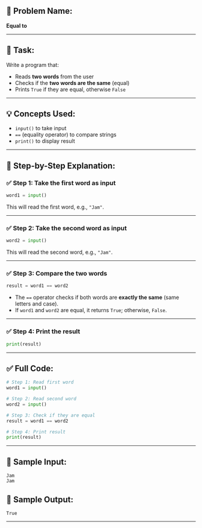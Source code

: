 ## 🧩 **Problem Name:**

**Equal to**

---

## 📝 **Task:**

Write a program that:

- Reads **two words** from the user
- Checks if the **two words are the same** (equal)
- Prints `True` if they are equal, otherwise `False`

---

## 💡 **Concepts Used:**

- `input()` to take input
- `==` (equality operator) to compare strings
- `print()` to display result

---

## 🧠 **Step-by-Step Explanation:**

### ✅ Step 1: Take the first word as input

```python
word1 = input()
```

This will read the first word, e.g., `"Jam"`.

---

### ✅ Step 2: Take the second word as input

```python
word2 = input()
```

This will read the second word, e.g., `"Jam"`.

---

### ✅ Step 3: Compare the two words

```python
result = word1 == word2
```

- The `==` operator checks if both words are **exactly the same** (same letters and case).
- If `word1` and `word2` are equal, it returns `True`; otherwise, `False`.

---

### ✅ Step 4: Print the result

```python
print(result)
```

---

## ✅ Full Code:

```python
# Step 1: Read first word
word1 = input()

# Step 2: Read second word
word2 = input()

# Step 3: Check if they are equal
result = word1 == word2

# Step 4: Print result
print(result)
```

---

## 🧪 Sample Input:

```
Jam
Jam
```

## 🎯 Sample Output:

```
True
```

---
